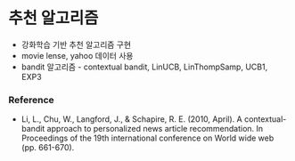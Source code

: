 # 추천 알고리즘
* 강화학습 기반 추천 알고리즘 구현
* movie lense, yahoo 데이터 사용
* bandit 알고리즘 - contextual bandit, LinUCB, LinThompSamp, UCB1, EXP3
### Reference
* Li, L., Chu, W., Langford, J., & Schapire, R. E. (2010, April). A contextual-bandit approach to personalized news article recommendation. In Proceedings of the 19th international conference on World wide web (pp. 661-670).
